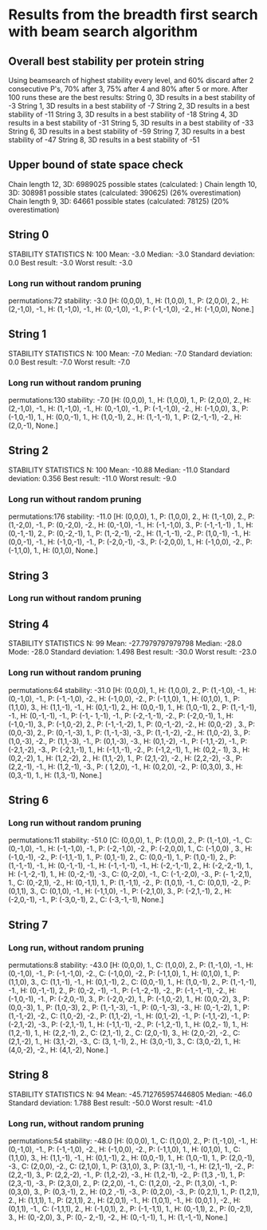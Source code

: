 # Results from the breadth first search with beam search algorithm

## Overall best stability per protein string
Using beamsearch of highest stability every level, and 60% discard after 2 consecutive P's, 70% after 3, 75% after 4 and 80% after 5 or more. After 100 runs these are the best results:
String 0, 3D results in a best stability of -3
String 1, 3D results in a best stability of -7
String 2, 3D results in a best stability of -11
String 3, 3D results in a best stability of -18
String 4, 3D results in a best stability of -31
String 5, 3D results in a best stability of -33
String 6, 3D results in a best stability of -59
String 7, 3D results in a best stability of -47
String 8, 3D results in a best stability of -51

## Upper bound of state space check
Chain length 12, 3D: 6989025 possible states (calculated: )
Chain length 10, 3D: 308981 possible states (calculated: 390625) (26% overestimation)
Chain length 9, 3D: 64661 possible states (calculated: 78125) (20% overestimation)

## String 0
STABILITY STATISTICS
N: 100
Mean: -3.0
Median: -3.0
Standard deviation: 0.0
Best result: -3.0
Worst result: -3.0

### Long run without random pruning
permutations:72 stability: -3.0
[H: (0,0,0), 1., H: (1,0,0), 1., P: (2,0,0), 2., H: (2,-1,0), -1., H: (1,-1,0), -1., H: (0,-1,0), -1., P: (-1,-1,0), -2., H: (-1,0,0),
None.]

## String 1
STABILITY STATISTICS
N: 100
Mean: -7.0
Median: -7.0
Standard deviation: 0.0
Best result: -7.0
Worst result: -7.0

### Long run without random pruning
permutations:130 stability: -7.0
[H: (0,0,0), 1., H: (1,0,0), 1., P: (2,0,0), 2., H: (2,-1,0), -1., H: (1,-1,0), -1., H: (0,-1,0), -1., P: (-1,-1,0), -2., H: (-1,0,0),
3., P: (-1,0,-1), 1., H: (0,0,-1), 1., H: (1,0,-1), 2., H: (1,-1,-1), 1., P: (2,-1,-1), -2., H: (2,0,-1), None.]

## String 2
STABILITY STATISTICS
N: 100
Mean: -10.88
Median: -11.0
Standard deviation: 0.356
Best result: -11.0
Worst result: -9.0

### Long run without random pruning
permutations:176 stability: -11.0
[H: (0,0,0), 1., P: (1,0,0), 2., H: (1,-1,0), 2., P: (1,-2,0), -1., P: (0,-2,0), -2., H: (0,-1,0), -1., H: (-1,-1,0), 3., P: (-1,-1,-1)
, 1., H: (0,-1,-1), 2., P: (0,-2,-1), 1., P: (1,-2,-1), -2., H: (1,-1,-1), -2., P: (1,0,-1), -1., H: (0,0,-1), -1., H: (-1,0,-1), -1.,
P: (-2,0,-1), -3., P: (-2,0,0), 1., H: (-1,0,0), -2., P: (-1,1,0), 1., H: (0,1,0), None.]

## String 3

### Long run without random pruning

## String 4
STABILITY STATISTICS
N: 99
Mean: -27.7979797979798
Median: -28.0
Mode: -28.0
Standard deviation: 1.498
Best result: -30.0
Worst result: -23.0

### Long run without random pruning
permutations:64 stability: -31.0
[H: (0,0,0), 1., H: (1,0,0), 2., P: (1,-1,0), -1., H: (0,-1,0), -1., P: (-1,-1,0), -2., H: (-1,0,0), -2., P: (-1,1,0), 1., H: (0,1,0),
1., P: (1,1,0), 3., H: (1,1,-1), -1., H: (0,1,-1), 2., H: (0,0,-1), 1., H: (1,0,-1), 2., P: (1,-1,-1), -1., H: (0,-1,-1), -1., P: (-1,-
1,-1), -1., P: (-2,-1,-1), -2., P: (-2,0,-1), 1., H: (-1,0,-1), 3., P: (-1,0,-2), 2., P: (-1,-1,-2), 1., P: (0,-1,-2), -2., H: (0,0,-2)
, 3., P: (0,0,-3), 2., P: (0,-1,-3), 1., P: (1,-1,-3), -3., P: (1,-1,-2), -2., H: (1,0,-2), 3., P: (1,0,-3), -2., P: (1,1,-3), -1., P:
(0,1,-3), -3., H: (0,1,-2), -1., P: (-1,1,-2), -1., P: (-2,1,-2), -3., P: (-2,1,-1), 1., H: (-1,1,-1), -2., P: (-1,2,-1), 1., H: (0,2,-
1), 3., H: (0,2,-2), 1., H: (1,2,-2), 2., H: (1,1,-2), 1., P: (2,1,-2), -2., H: (2,2,-2), -3., P: (2,2,-1), -1., H: (1,2,-1), -3., P: (
1,2,0), -1., H: (0,2,0), -2., P: (0,3,0), 3., H: (0,3,-1), 1., H: (1,3,-1), None.]

## String 6

### Long run without random pruning
permutations:11 stability: -51.0
[C: (0,0,0), 1., P: (1,0,0), 2., P: (1,-1,0), -1., C: (0,-1,0), -1., H: (-1,-1,0), -1., P: (-2,-1,0), -2., P: (-2,0,0), 1., C: (-1,0,0)
, 3., H: (-1,0,-1), -2., P: (-1,1,-1), 1., P: (0,1,-1), 2., C: (0,0,-1), 1., P: (1,0,-1), 2., P: (1,-1,-1), -1., H: (0,-1,-1), -1., H:
(-1,-1,-1), -1., H: (-2,-1,-1), 2., H: (-2,-2,-1), 1., H: (-1,-2,-1), 1., H: (0,-2,-1), -3., C: (0,-2,0), -1., C: (-1,-2,0), -3., P: (-
1,-2,1), 1., C: (0,-2,1), -2., H: (0,-1,1), 1., P: (1,-1,1), -2., P: (1,0,1), -1., C: (0,0,1), -2., P: (0,1,1), 3., C: (0,1,0), -1., H:
 (-1,1,0), -1., P: (-2,1,0), 3., P: (-2,1,-1), 2., H: (-2,0,-1), -1., P: (-3,0,-1), 2., C: (-3,-1,-1), None.]

## String 7

### Long run, without random pruning
permutations:8 stability: -43.0
[H: (0,0,0), 1., C: (1,0,0), 2., P: (1,-1,0), -1., H: (0,-1,0), -1., P: (-1,-1,0), -2., C: (-1,0,0), -2., P: (-1,1,0), 1., H: (0,1,0),
1., P: (1,1,0), 3., C: (1,1,-1), -1., H: (0,1,-1), 2., C: (0,0,-1), 1., H: (1,0,-1), 2., P: (1,-1,-1), -1., H: (0,-1,-1), 2., P: (0,-2,
-1), -1., P: (-1,-2,-1), -2., P: (-1,-1,-1), -2., H: (-1,0,-1), -1., P: (-2,0,-1), 3., P: (-2,0,-2), 1., P: (-1,0,-2), 1., H: (0,0,-2),
 3., P: (0,0,-3), 1., P: (1,0,-3), 2., P: (1,-1,-3), -1., P: (0,-1,-3), -3., H: (0,-1,-2), 1., P: (1,-1,-2), -2., C: (1,0,-2), -2., P:
(1,1,-2), -1., H: (0,1,-2), -1., P: (-1,1,-2), -1., P: (-2,1,-2), -3., P: (-2,1,-1), 1., H: (-1,1,-1), -2., P: (-1,2,-1), 1., H: (0,2,-
1), 1., H: (1,2,-1), 1., H: (2,2,-1), 2., C: (2,1,-1), 2., C: (2,0,-1), 3., H: (2,0,-2), -2., C: (2,1,-2), 1., H: (3,1,-2), -3., C: (3,
1,-1), 2., H: (3,0,-1), 3., C: (3,0,-2), 1., H: (4,0,-2), -2., H: (4,1,-2), None.]

## String 8
STABILITY STATISTICS
N: 94
Mean: -45.712765957446805
Median: -46.0
Standard deviation: 1.788
Best result: -50.0
Worst result: -41.0

### Long run, without random pruning
permutations:54 stability: -48.0
[H: (0,0,0), 1., C: (1,0,0), 2., P: (1,-1,0), -1., H: (0,-1,0), -1., P: (-1,-1,0), -2., H: (-1,0,0), -2., P: (-1,1,0), 1., H: (0,1,0),
1., C: (1,1,0), 3., H: (1,1,-1), -1., H: (0,1,-1), 2., H: (0,0,-1), 1., H: (1,0,-1), 1., P: (2,0,-1), -3., C: (2,0,0), -2., C: (2,1,0),
 1., P: (3,1,0), 3., P: (3,1,-1), -1., H: (2,1,-1), -2., P: (2,2,-1), 3., P: (2,2,-2), -1., P: (1,2,-2), -3., H: (1,2,-1), -2., P: (1,3
,-1), 1., P: (2,3,-1), -3., P: (2,3,0), 2., P: (2,2,0), -1., C: (1,2,0), -2., P: (1,3,0), -1., P: (0,3,0), 3., P: (0,3,-1), 2., H: (0,2
,-1), -3., P: (0,2,0), -3., P: (0,2,1), 1., P: (1,2,1), 2., H: (1,1,1), 1., P: (2,1,1), 2., H: (2,0,1), -1., H: (1,0,1), -1., H: (0,0,1
), -2., H: (0,1,1), -1., C: (-1,1,1), 2., H: (-1,0,1), 2., P: (-1,-1,1), 1., H: (0,-1,1), 2., P: (0,-2,1), 3., H: (0,-2,0), 3., P: (0,-
2,-1), -2., H: (0,-1,-1), 1., H: (1,-1,-1), None.]

